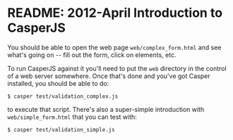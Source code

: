 # README: 2012-April Introduction to CasperJS

You should be able to open the web page `web/complex_form.html` and see
what's going on -- fill out the form, click on elements, etc. 

To run CasperJS against it you'll need to put the `web` directory
in the control of a web server somewhere. Once that's done and
you've got Casper installed, you should be able to do:

    $ casper test/validation_complex.js
    
to execute that script. There's also a super-simple introduction
with `web/simple_form.html` that you can test with:

    $ casper test/validation_simple.js


